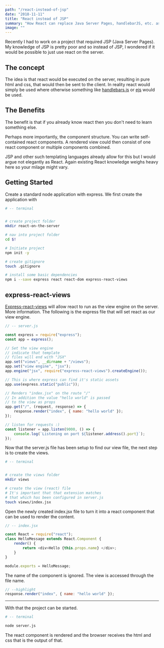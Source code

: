 ```yaml
---
path: "/react-instead-of-jsp"
date: "2018-11-11"
title: "React instead of JSP"
summary: "How React can replace Java Server Pages, handlebarJS, etc. as a templating language on the server"
image: ""
---
```


Recently I had to work on a project that required JSP (Java Server Pages). My knowledge of JSP is pretty poor and so instead of JSP, I wondered if it would be possible to just use react on the server.

## The concept

The idea is that react would be executed on the server, resulting in pure html and css, that would then be sent to the client.
In reality react would simply be used where otherwise something like [handlebars.js](https://handlebarsjs.com/) or [ejs](https://github.com/tj/ejs) would be used.

## The Benefits

The benefit is that if you already know react then you don't need to learn something else.

Perhaps more importantly, the component structure. You can write self-contained react components. A rendered view could then consist of one react component or multiple components combined.

JSP and other such templating languages already allow for this but I would argue not elegantly as React. Again existing React knowledge weighs heavy here so your milage might vary.

## Getting Started

Create a standard node application with express. We first create the application with

```bash
# -- terminal


# create project folder
mkdir react-on-the-server

# nav into project folder
cd $!

# Initiate project
npm init -y

# create gitignore
touch .gitignore

# install some basic dependencies
npm i --save express react react-dom express-react-views

```

## express-react-views

[Express-react-views](https://github.com/reactjs/express-react-views) will allow react to run as the view engine on the server. More information. The following is the express file that will set react as our view engine.

```javascript
// -- server.js

const express = require("express");
const app = express();

// Set the view engine
// indicate that template
// files will end with "JSX"
app.set("views", __dirname + "/views");
app.set("view engine", "jsx");
app.engine("jsx", require("express-react-views").createEngine());

// This is where express can find it's static assets
app.use(express.static("public"));

// Renders "index.jsx" on the route "/"
// In addition the value "hello world" is passed
// to the view as props
app.get("/", (request, response) => {
    response.render("index", { name: "hello world" });
});

// listen for requests :)
const listener = app.listen(9000, () => {
    console.log(`Listening on port ${listener.address().port}`);
});
```

Now that the server.js file has been setup to find our view file, the next step is to create the views.

```bash
# -- terminal


# create the views folder
mkdir views

# create the view (react) file
# It's important that that extension matches
# that which has been configured in server.js
touch views/index.jsx
```

Open the newly created index.jsx file to turn it into a react component that can be used to render the content.

```javascript
// -- index.jsx

const React = require("react");
class HelloMessage extends React.Component {
    render() {
        return <div>Hello {this.props.name} </div>;
    }
}

module.exports = HelloMessage;
```

The name of the component is ignored. The view is accessed through the file name.

```javascript
// --highlight
response.render("index", { name: "hello world" });
```

---

With that the project can be started.

```bash
# -- terminal

node server.js
```

The react component is rendered and the browser receives the html and css that is the output of that.
